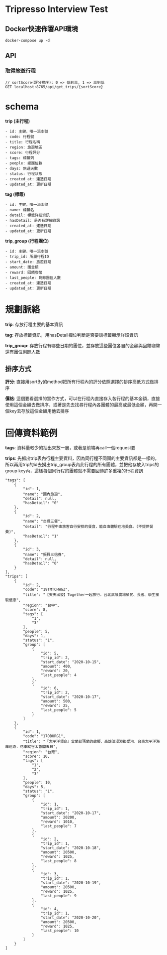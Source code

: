 # Tripresso Interview Test

## Docker快速佈署API環境

```
docker-compose up -d
```

## API

### 取得旅遊行程

```
// sortScore(評分排序): 0 => 低到高, 1 => 高到低
GET localhost:8765/api/get_trips/{sortScore}
```

# schema

**trip (主行程)**

    - id: 主鍵，唯一流水號
    - code: 行程號
    - title: 行程名稱
    - region: 旅遊地區
    - score: 行程評分
    - tags: 標籤列
    - people: 總團位數
    - days: 旅遊天數
    - status: 行程狀態
    - created_at: 建造日期
    - updated_at: 更新日期
    
**tag (標籤)**

    - id: 主鍵，唯一流水號
    - name: 標籤名
    - detail: 標籤詳細資訊
    - hasDetail: 是否有詳細資訊
    - created_at: 建造日期
    - updated_at: 更新日期

**trip_group (行程團位)**

    - id: 主鍵，唯一流水號
    - trip_id: 所屬行程ID
    - start_date: 旅遊日期
    - amount: 團金額
    - reward: 回饋咖幣
    - last_people: 剩餘團位人數
    - created_at: 建造日期
    - updated_at: 更新日期

# 規劃脈絡

**trip**: 存放行程主要的基本資訊

**tag**: 存放標籤資訊，用hasDetail欄位判斷是否要讓標籤顯示詳細資訊

**trip_group**: 存放行程有哪些日期的團位，並存放這些團位各自的金額與回饋咖幣還有團位剩餘人數

## 排序方式
**評分**: 直接用sortBy的method把所有行程內的評分依照選擇的排序高低方式做排序

**價格**: 這個要看選擇的實作方式，可以在行程內直接存入各行程的基本金額，直接使用這個金額去做排序，或著是先去找尋行程內各團體的最高或最低金額，再開一個key去存放這個金額用他去排序

# 回傳資料範例

**tags**: 資料量較少的抽出來放一層，或著是前端再call一個request要

**trips**: 先抓出trip表內行程主要資料，因為同行程不同團的主要資訊都是一樣的，所以再用trip的id去撈出trip_group表內此行程的所有團體，並把他存放入trips的group key內，這樣每個同行程的團體就不需要回傳許多重複的行程資訊

```
"tags": [
    {
        "id": 1,
        "name": "國內旅遊",
        "detail": null,
        "hasDetail": "0"
    },
    {
        "id": 2,
        "name": "自理三餐",
        "detail": "行程中由旅客自行安排的餐食，能自由體驗在地美食。(不提供餐費)",
        "hasDetail": "1"
    },
    {
        "id": 3,
        "name": "振興三倍券",
        "detail": null,
        "hasDetail": "0"
    }
],
"trips": [
    {
        "id": 2,
        "code": "19TMTCHWGZ",
        "title": "【天天出發】Together一起旅行．台北武陵農場榮民、長者、學生接駁優惠",
        "region": "台中",
        "score": 8,
        "tags": [
            "1",
            "3"
        ],
        "people": 5,
        "days": 1,
        "status": "1",
        "group": [
            {
                "id": 5,
                "trip_id": 2,
                "start_date": "2020-10-15",
                "amount": 400,
                "reward": 20,
                "last_people": 4
            },
            {
                "id": 6,
                "trip_id": 2,
                "start_date": "2020-10-17",
                "amount": 500,
                "reward": 25,
                "last_people": 5
            }
        ]
    },
    {
        "id": 1,
        "code": "17OBURG1",
        "title": "『太平洋環島』宜蘭葛瑪蘭的故鄉．高雄浪漫港都愛河．台東太平洋海岸巡奇．花東縱谷太魯閣五日",
        "region": "台灣",
        "score": 10,
        "tags": [
            "1",
            "2",
            "3"
        ],
        "people": 10,
        "days": 5,
        "status": "1",
        "group": [
            {
                "id": 1,
                "trip_id": 1,
                "start_date": "2020-10-17",
                "amount": 20200,
                "reward": 1010,
                "last_people": 7
            },
            {
                "id": 2,
                "trip_id": 1,
                "start_date": "2020-10-18",
                "amount": 20500,
                "reward": 1025,
                "last_people": 8
            },
            {
                "id": 3,
                "trip_id": 1,
                "start_date": "2020-10-19",
                "amount": 20500,
                "reward": 1025,
                "last_people": 9
            },
            {
                "id": 4,
                "trip_id": 1,
                "start_date": "2020-10-20",
                "amount": 20500,
                "reward": 1025,
                "last_people": 10
            }
        ]
    }
]
```